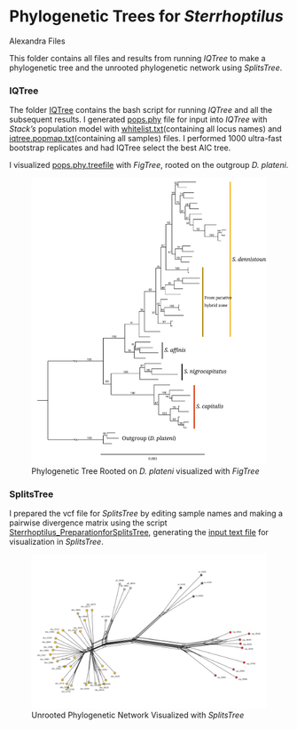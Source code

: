 Phylogenetic Trees for *Sterrhoptilus*
================
Alexandra Files

This folder contains all files and results from running *IQTree* to make
a phylogenetic tree and the unrooted phylogenetic network using
*SplitsTree*.

### IQTree

The folder [IQTree](IQTree) contains the bash script for running
*IQTree* and all the subsequent results. I generated
[pops.phy](./IQTree/pops.phy) file for input into *IQTree* with
*Stack’s* population model with
[whitelist.txt](./IQTree/whitelist.txt)(containing all locus names) and
[iqtree.popmap.txt](./IQTree/iqtree.popmap.txt)(containing all samples)
files. I performed 1000 ultra-fast bootstrap replicates and had IQTree
select the best AIC tree.

I visualized [pops.phy.treefile](IQTree/pops.phy.treefile) with
*FigTree*, rooted on the outgroup *D. plateni*.

<figure>
<img src="Sterrhoptilus_PhylogeneticTree.svg"
alt="Phylogenetic Tree Rooted on D. plateni visualized with FigTree" />
<figcaption aria-hidden="true">Phylogenetic Tree Rooted on <em>D.
plateni</em> visualized with <em>FigTree</em></figcaption>
</figure>

### SplitsTree

I prepared the vcf file for *SplitsTree* by editing sample names and
making a pairwise divergence matrix using the script
[Sterrhoptilus_PreparationforSplitsTree](Sterrhoptilus_PreparationforSplitsTree.R),
generating the [input text file](splitstree.nooutgroup.txt) for
visualization in *SplitsTree*.

<figure>
<img src="Sterrhoptilus_PhylogeneticNetwork.svg"
alt="Unrooted Phylogenetic Network Visualized with SplitsTree" />
<figcaption aria-hidden="true">Unrooted Phylogenetic Network Visualized
with <em>SplitsTree</em></figcaption>
</figure>
